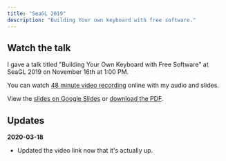 ```yaml
---
title: "SeaGL 2019"
description: "Building Your own keyboard with free software."
---
```


## Watch the talk

I gave a talk titled "Building Your Own Keyboard with Free Software" at SeaGL 2019 on November 16th at 1:00 PM.

You can watch [48 minute video recording](https://archive.org/details/keeb_20200110) online with my audio and slides.

View the [slides on Google Slides](https://docs.google.com/presentation/d/1nkxvqLWJtrbcEk-oxDSbn-fQwGnFuekXhUb0ViGrqWc/edit?usp=sharing)
or [download the PDF](/static/downloads/brian_mock_seagl_2019.pdf).

## Updates

**2020-03-18**

- Updated the video link now that it's actually up.
